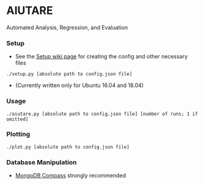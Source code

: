 # AIUTARE
Automated Analysis, Regression, and Evaluation

### Setup
- See the [Setup wiki page](https://github.com/FedericoAureliano/aiutare/wiki/Setup) for creating the config and other necessary files
```
./setup.py [absolute path to config.json file]
```
- (Currently written only for Ubuntu 16.04 and 18.04)

### Usage
```
./aiutare.py [absolute path to config.json file] [number of runs; 1 if omitted]
```

### Plotting
```
./plot.py [absolute path to config.json file]
```

### Database Manipulation
- [MongoDB Compass](https://docs.mongodb.com/compass/current/install/) strongly recommended